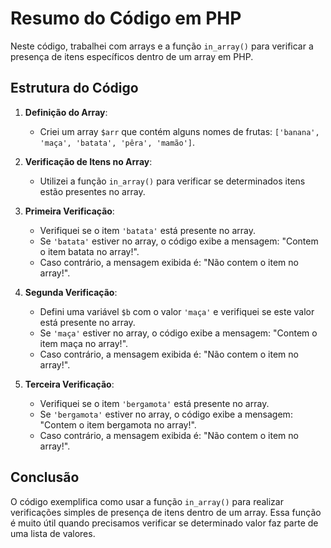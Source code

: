 # Resumo do Código em PHP

Neste código, trabalhei com arrays e a função `in_array()` para verificar a presença de itens específicos dentro de um array em PHP.

## Estrutura do Código

1. **Definição do Array**:

    - Criei um array `$arr` que contém alguns nomes de frutas: `['banana', 'maça', 'batata', 'pêra', 'mamão']`.

2. **Verificação de Itens no Array**:

    - Utilizei a função `in_array()` para verificar se determinados itens estão presentes no array.

3. **Primeira Verificação**:

    - Verifiquei se o item `'batata'` está presente no array.
    - Se `'batata'` estiver no array, o código exibe a mensagem: "Contem o item batata no array!".
    - Caso contrário, a mensagem exibida é: "Não contem o item no array!".

4. **Segunda Verificação**:

    - Defini uma variável `$b` com o valor `'maça'` e verifiquei se este valor está presente no array.
    - Se `'maça'` estiver no array, o código exibe a mensagem: "Contem o item maça no array!".
    - Caso contrário, a mensagem exibida é: "Não contem o item no array!".

5. **Terceira Verificação**:
    - Verifiquei se o item `'bergamota'` está presente no array.
    - Se `'bergamota'` estiver no array, o código exibe a mensagem: "Contem o item bergamota no array!".
    - Caso contrário, a mensagem exibida é: "Não contem o item no array!".

## Conclusão

O código exemplifica como usar a função `in_array()` para realizar verificações simples de presença de itens dentro de um array. Essa função é muito útil quando precisamos verificar se determinado valor faz parte de uma lista de valores.
